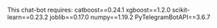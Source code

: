 This chat-bot requires:
catboost==0.24.1
xgboost==1.2.0
scikit-learn==0.23.2
joblib==0.17.0
numpy==1.19.2
PyTelegramBotAPI==3.6.7
